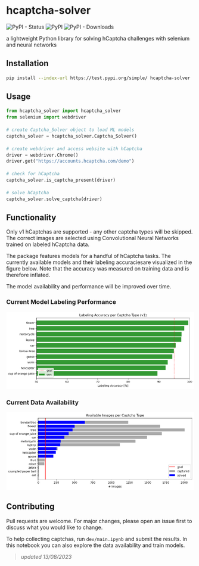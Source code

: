 # hcaptcha-solver

![PyPI - Status](https://img.shields.io/pypi/status/hcaptcha-solver)
![PyPI](https://img.shields.io/pypi/v/hcaptcha-solver?color=blue&link=https%3A%2F%2Fpypi.org%2Fproject%2Fhcaptcha-solver%2F)
![PyPI - Downloads](https://img.shields.io/pypi/dm/hcaptcha-solver)


a lightweight Python library for solving hCaptcha challenges with selenium and neural networks

## Installation

```bash
pip install --index-url https://test.pypi.org/simple/ hcaptcha-solver
```

## Usage

```python
from hcaptcha_solver import hcaptcha_solver
from selenium import webdriver

# create Captcha_Solver object to load ML models
captcha_solver = hcaptcha_solver.Captcha_Solver()

# create webdriver and access website with hCaptcha
driver = webdriver.Chrome()
driver.get("https://accounts.hcaptcha.com/demo")

# check for hCaptcha
captcha_solver.is_captcha_present(driver)

# solve hCaptcha
captcha_solver.solve_captcha(driver)

```

## Functionality

Only v1 hCaptchas are supported - any other captcha types will be skipped.
The correct images are selected using Convolutional Neural Networks trained on labeled hCaptcha data.

The package features models for a handful of hCaptcha tasks. The currently available models and their labeling accuraciesare visualized in the figure below. Note that the accuracy was measured on training data and is therefore inflated.

The model availability and performance will be improved over time.

### Current Model Labeling Performance
![Model Labeling Accuracy](data/model_performance.png)

### Current Data Availability
![Data Availability](data/data_availability.png)

## Contributing

Pull requests are welcome. For major changes, please open an issue first
to discuss what you would like to change.

To help collecting captchas, run `dev/main.ipynb` and submit the results. In this notebook you can also explore the data availability and train models.

> _updated 13/08/2023_
